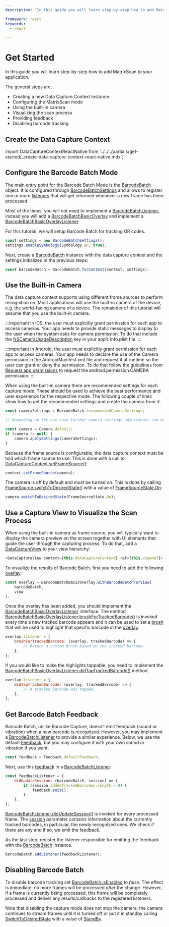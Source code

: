 ```yaml
---
description: "In this guide you will learn step-by-step how to add MatrixScan to your application.                                                                                      "

framework: react
keywords:
  - react

---
```

# Get Started

In this guide you will learn step-by-step how to add MatrixScan to your application.

The general steps are:

- Creating a new Data Capture Context instance
- Configuring the MatrixScan mode
- Using the built-in camera
- Visualizing the scan process
- Providing feedback
- Disabling barcode tracking

## Create the Data Capture Context

import DataCaptureContextReactNative from '../../../partials/get-started/_create-data-capture-context-react-native.mdx';

<DataCaptureContextReactNative/>

## Configure the Barcode Batch Mode

The main entry point for the Barcode Batch Mode is the [BarcodeBatch](https://docs.scandit.com/7.6/data-capture-sdk/react-native/barcode-capture/api/barcode-batch.html#class-scandit.datacapture.barcode.batch.BarcodeBatch) object. It is configured through [BarcodeBatchSettings](https://docs.scandit.com/7.6/data-capture-sdk/react-native/barcode-capture/api/barcode-batch-settings.html#class-scandit.datacapture.barcode.batch.BarcodeBatchSettings) and allows to register one or more [listeners](https://docs.scandit.com/7.6/data-capture-sdk/react-native/barcode-capture/api/barcode-batch-listener.html#interface-scandit.datacapture.barcode.batch.IBarcodeBatchListener) that will get informed whenever a new frame has been processed.

Most of the times, you will not need to implement a [BarcodeBatchListener](https://docs.scandit.com/7.6/data-capture-sdk/react-native/barcode-capture/api/barcode-batch-listener.html#interface-scandit.datacapture.barcode.batch.IBarcodeBatchListener), instead you will add a [BarcodeBatchBasicOverlay](https://docs.scandit.com/7.6/data-capture-sdk/react-native/barcode-capture/api/ui/barcode-batch-basic-overlay.html#class-scandit.datacapture.barcode.batch.ui.BarcodeBatchBasicOverlay) and implement a [BarcodeBatchBasicOverlayListener](https://docs.scandit.com/7.6/data-capture-sdk/react-native/barcode-capture/api/ui/barcode-batch-basic-overlay-listener.html#interface-scandit.datacapture.barcode.batch.ui.IBarcodeBatchBasicOverlayListener).

For this tutorial, we will setup Barcode Batch for tracking QR codes.

```js
const settings = new BarcodeBatchSettings();
settings.enableSymbology(Symbology.QR, true);
```

Next, create a [BarcodeBatch](https://docs.scandit.com/7.6/data-capture-sdk/react-native/barcode-capture/api/barcode-batch.html#class-scandit.datacapture.barcode.batch.BarcodeBatch) instance with the data capture context and the settings initialized in the previous steps:

```js
const barcodeBatch = BarcodeBatch.forContext(context, settings);
```

## Use the Built-in Camera

The data capture context supports using different frame sources to perform recognition on. Most applications will use the built-in camera of the device, e.g. the world-facing camera of a device. The remainder of this tutorial will assume that you use the built-in camera.

:::important
In iOS, the user must explicitly grant permission for each app to access cameras. Your app needs to provide static messages to display to the user when the system asks for camera permission. To do that include the [NSCameraUsageDescription](https://developer.apple.com/documentation/bundleresources/information%5Fproperty%5Flist/nscamerausagedescription) key in your app’s Info.plist file.
:::

:::important
In Android, the user must explicitly grant permission for each app to access cameras. Your app needs to declare the use of the Camera permission in the AndroidManifest.xml file and request it at runtime so the user can grant or deny the permission. To do that follow the guidelines from [Request app permissions](https://developer.android.com/training/permissions/requesting) to request the android.permission.CAMERA permission.
:::

When using the built-in camera there are recommended settings for each capture mode. These should be used to achieve the best performance and user experience for the respective mode. The following couple of lines show how to get the recommended settings and create the camera from it:

```js
const cameraSettings = BarcodeBatch.recommendedCameraSettings;

// Depending on the use case further camera settings adjustments can be made here.

const camera = Camera.default;
if (camera != null) {
	camera.applySettings(cameraSettings);
}
```

Because the frame source is configurable, the data capture context must be told which frame source to use. This is done with a call to [DataCaptureContext.setFrameSource()](https://docs.scandit.com/7.6/data-capture-sdk/react-native/core/api/data-capture-context.html#method-scandit.datacapture.core.DataCaptureContext.SetFrameSourceAsync):

```js
context.setFrameSource(camera);
```

The camera is off by default and must be turned on. This is done by calling [FrameSource.switchToDesiredState()](https://docs.scandit.com/7.6/data-capture-sdk/react-native/core/api/frame-source.html#method-scandit.datacapture.core.IFrameSource.SwitchToDesiredStateAsync) with a value of [FrameSourceState.On](https://docs.scandit.com/7.6/data-capture-sdk/react-native/core/api/frame-source.html#value-scandit.datacapture.core.FrameSourceState.On):

```js
camera.switchToDesiredState(FrameSourceState.On);
```



## Use a Capture View to Visualize the Scan Process

When using the built-in camera as frame source, you will typically want to display the camera preview on the screen together with UI elements that guide the user through the capturing process. To do that, add a [DataCaptureView](https://docs.scandit.com/7.6/data-capture-sdk/react-native/core/api/ui/data-capture-view.html#class-scandit.datacapture.core.ui.DataCaptureView) to your view hierarchy:

```js
<DataCaptureView context={this.dataCaptureContext} ref={this.viewRef}>
```

To visualize the results of Barcode Batch, first you need to add the following [overlay](https://docs.scandit.com/7.6/data-capture-sdk/react-native/barcode-capture/api/ui/barcode-batch-basic-overlay.html#class-scandit.datacapture.barcode.batch.ui.BarcodeBatchBasicOverlay):

```js
const overlay = BarcodeBatchBasicOverlay.withBarcodeBatchForView(
	barcodeBatch,
	view
);
```

Once the overlay has been added, you should implement the [BarcodeBatchBasicOverlayListener](https://docs.scandit.com/7.6/data-capture-sdk/react-native/barcode-capture/api/ui/barcode-batch-basic-overlay-listener.html#interface-scandit.datacapture.barcode.batch.ui.IBarcodeBatchBasicOverlayListener) interface. The method [BarcodeBatchBasicOverlayListener.brushForTrackedBarcode()](https://docs.scandit.com/7.6/data-capture-sdk/react-native/barcode-capture/api/ui/barcode-batch-basic-overlay-listener.html#method-scandit.datacapture.barcode.batch.ui.IBarcodeBatchBasicOverlayListener.BrushForTrackedBarcode) is invoked every time a new tracked barcode appears and it can be used to set a [brush](https://docs.scandit.com/7.6/data-capture-sdk/react-native/core/api/ui/brush.html#class-scandit.datacapture.core.ui.Brush) that will be used to highlight that specific barcode in the [overlay](https://docs.scandit.com/7.6/data-capture-sdk/react-native/barcode-capture/api/ui/barcode-batch-basic-overlay.html#class-scandit.datacapture.barcode.batch.ui.BarcodeBatchBasicOverlay).

```js
overlay.listener = {
	brushForTrackedBarcode: (overlay, trackedBarcode) => {
		// Return a custom Brush based on the tracked barcode.
	},
};
```

If you would like to make the highlights tappable, you need to implement the [BarcodeBatchBasicOverlayListener.didTapTrackedBarcode()](https://docs.scandit.com/7.6/data-capture-sdk/react-native/barcode-capture/api/ui/barcode-batch-basic-overlay-listener.html#method-scandit.datacapture.barcode.batch.ui.IBarcodeBatchBasicOverlayListener.OnTrackedBarcodeTapped) method.

```js
overlay.listener = {
	didTapTrackedBarcode: (overlay, trackedBarcode) => {
		// A tracked barcode was tapped.
	},
};
```

## Get Barcode Batch Feedback

Barcode Batch, unlike Barcode Capture, doesn’t emit feedback (sound or vibration) when a new barcode is recognized. However, you may implement a
[BarcodeBatchListener](https://docs.scandit.com/7.6/data-capture-sdk/react-native/barcode-capture/api/barcode-batch-listener.html#interface-scandit.datacapture.barcode.batch.IBarcodeBatchListener) to provide a similar experience. Below, we use the default [Feedback](https://docs.scandit.com/7.6/data-capture-sdk/react-native/core/api/feedback.html#class-scandit.datacapture.core.Feedback), but you may configure it with your own sound or vibration if you want.

```js
const feedback = Feedback.defaultFeedback;
```

Next, use this [feedback](https://docs.scandit.com/7.6/data-capture-sdk/react-native/core/api/feedback.html#class-scandit.datacapture.core.Feedback) in a [BarcodeBatchListener](https://docs.scandit.com/7.6/data-capture-sdk/react-native/barcode-capture/api/barcode-batch-listener.html#interface-scandit.datacapture.barcode.batch.IBarcodeBatchListener):

```js
const feedbackListener = {
	didUpdateSession: (barcodeBatch, session) => {
		if (session.addedTrackedBarcodes.length > 0) {
			feedback.emit();
		}
	},
};
```

[BarcodeBatchListener.didUpdateSession()](https://docs.scandit.com/7.6/data-capture-sdk/react-native/barcode-capture/api/barcode-batch-listener.html#method-scandit.datacapture.barcode.batch.IBarcodeBatchListener.OnSessionUpdated) is invoked for every processed frame. The [session](https://docs.scandit.com/7.6/data-capture-sdk/react-native/barcode-capture/api/barcode-batch-session.html#class-scandit.datacapture.barcode.batch.BarcodeBatchSession) parameter contains information about the currently tracked barcodes, in particular, the newly recognized ones. We check if there are any and if so, we emit the feedback.

As the last step, register the listener responsible for emitting the feedback with the [BarcodeBatch](https://docs.scandit.com/7.6/data-capture-sdk/react-native/barcode-capture/api/barcode-batch.html#class-scandit.datacapture.barcode.batch.BarcodeBatch) instance.

```js
barcodeBatch.addListener(feedbackListener);
```

## Disabling Barcode Batch

To disable barcode tracking set [BarcodeBatch.isEnabled](https://docs.scandit.com/7.6/data-capture-sdk/react-native/barcode-capture/api/barcode-batch.html#property-scandit.datacapture.barcode.batch.BarcodeBatch.IsEnabled) to _false_. The effect is immediate: no more frames will be processed _after_ the change. However, if a frame is currently being processed, this frame will be completely processed and deliver any results/callbacks to the registered listeners.

Note that disabling the capture mode does not stop the camera, the camera continues to stream frames until it is turned off or put it in standby calling [SwitchToDesiredState](https://docs.scandit.com/7.6/data-capture-sdk/react-native/core/api/frame-source.html#method-scandit.datacapture.core.IFrameSource.SwitchToDesiredStateAsync) with a value of
[StandBy](https://docs.scandit.com/7.6/data-capture-sdk/react-native/core/api/frame-source.html#value-scandit.datacapture.core.FrameSourceState.Standby).
